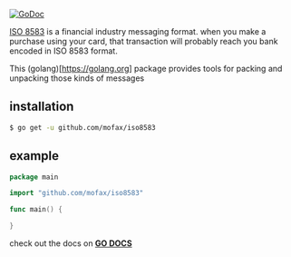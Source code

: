 [![GoDoc](https://godoc.org/github.com/mofax/iso8583?status.svg)](https://godoc.org/github.com/mofax/iso8583)  

[ISO 8583](https://en.wikipedia.org/wiki/ISO_8583) is a financial industry messaging format.
when you make a purchase using your card, that transaction will probably reach you bank encoded
in ISO 8583 format.

This (golang)[https://golang.org] package provides tools for packing and unpacking those kinds of
messages

## installation
```bash
$ go get -u github.com/mofax/iso8583
```

## example
```go
package main

import "github.com/mofax/iso8583"

func main() {

}
```

check out the docs on **[GO DOCS](https://godoc.org/github.com/mofax/iso8583)**
